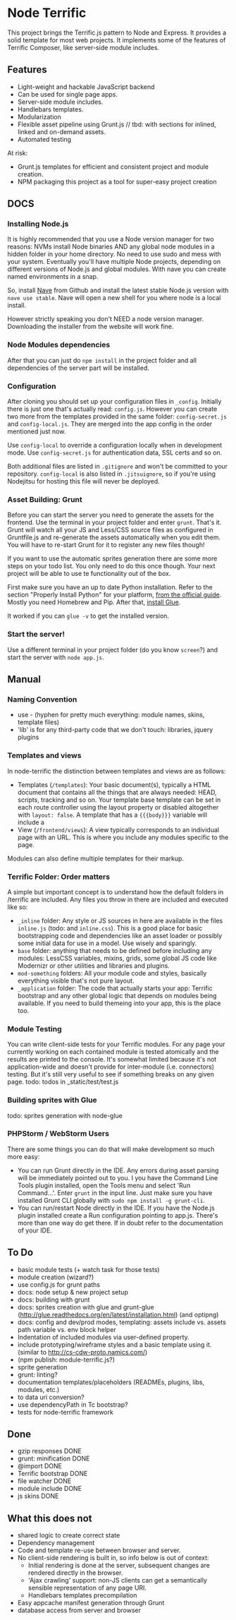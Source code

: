 # Node Terrific

This project brings the Terrific.js pattern to Node and Express. It provides a solid template for most web projects.
It implements some of the features of Terrific Composer, like server-side module includes.

## Features
- Light-weight and hackable JavaScript backend
- Can be used for single page apps.
- Server-side module includes.
- Handlebars templates.
- Modularization
- Flexible asset pipeline using Grunt.js // tbd: with sections for inlined, linked and on-demand assets.
- Automated testing

At risk:
- Grunt.js templates for efficient and consistent project and module creation.
- NPM packaging this project as a tool for super-easy project creation


## DOCS


### Installing Node.js

It is highly recommended that you use a Node version manager for two reasons: NVMs install Node binaries AND any
global node modules in a hidden folder in your home directory. No need to use sudo and mess with your system.
Eventually you'll have multiple Node projects, depending on different versions of Node.js and
global modules. With nave you can create named environments in a snap.

So, install [Nave](https://github.com/isaacs/nave) from Github and install the latest stable Node.js version with
`nave use stable`. Nave will open a new shell for you where node is a local install.

However strictly speaking you don't NEED a node version manager. Downloading the installer from the website will work
fine.


### Node Modules dependencies

After that you can just do `npm install` in the project folder and all dependencies of the server part will be
installed.


### Configuration

After cloning you should set up your configuration files in `_config`. Initially there is just one that's actually read:
`config.js`. However you can create two more from the templates provided in the same folder: `config-secret.js` and
`config-local.js`. They are merged into the app config in the order mentioned just now.

Use `config-local` to override a configuration locally when in development mode.
Use `config-secret.js` for authentication data, SSL certs and so on.

Both additional files are listed in `.gitignore` and won't be committed to your repository. `config-local` is also listed
in `.jitsuignore`, so if you're using Nodejitsu for hosting this file will never be deployed.


### Asset Building: Grunt

Before you can start the server you need to generate the assets for the frontend. Use the terminal in your project
folder and enter `grunt`. That's it. Grunt will watch all your JS and Less/CSS source files as configured in
Gruntfile.js and re-generate the assets automatically when you edit them. You will have to re-start Grunt for it to
register any new files though!

If you want to use the automatic sprites generation there are some more steps on your todo list. You only need to do
this once though. Your next project will be able to use te functionality out of the box.

First make sure you have an up to date Python installation. Refer to the section "Properly Install Python" for your
platform, [from the official guide](http://docs.python-guide.org/en/latest/index.html). Mostly you need Homebrew and Pip.
After that, [install Glue](http://glue.readthedocs.org/en/latest/installation.html).

It worked if you can `glue -v` to get the installed version.


### Start the server!

Use a different terminal in your project folder (do you know `screen`?) and start the server with `node app.js`.


## Manual


### Naming Convention

- use - (hyphen for pretty much everything: module names, skins, template files)
- 'lib' is for any third-party code that we don't touch: libraries, jquery plugins


### Templates and views
In node-terrific the distinction between templates and views are as follows:

- Templates (`/templates`): Your basic document(s), typically a HTML document that contains all the things that are
always needed: HEAD, scripts, tracking and so on. Your template base template can be set in each route controller using
the layout property or disabled altogether with `layout: false`. A template that has a `{{{body}}}` variable will
include a
- View (`/frontend/views`): A view typically corresponds to an individual page with an URL. This is where you include
any modules specific to the page.

Modules can also define multiple templates for their markup.

### Terrific Folder: Order matters
A simple but important concept is to understand how the default folders in /terrific are included. Any files you throw
in there are included and executed like so:

- `_inline` folder: Any style or JS sources in here are available in the files `inline.js` (todo: and `inline.css`).
This is a good place for basic bootstrapping code and dependencies like an asset loader or possibly some initial data
for use in a model. Use wisely and sparingly.
- `base` folder: anything that needs to be defined before including any modules: LessCSS variables, mixins, grids,
some global JS code like Modernizr or other utilities and libraries and plugins.
- `mod-something` folders: All your module code and styles, basically everything visible that's not pure layout.
- `_application` folder: The code that actually starts your app: Terrific bootstrap and any other global logic that
depends on modules being available. If you need to build themeing into your app, this is the place too.

### Module Testing

You can write client-side tests for your Terrific modules. For any page your currently working on each contained module
is tested atomically and the results are printed to the console. It's somewhat limited because it's not application-wide
and doesn't provide for inter-module (i.e. connectors) testing. But it's still very useful to see if something breaks on
any given page.
todo: todos in _static/test/test.js

### Building sprites with Glue

todo: sprites generation with node-glue


### PHPStorm / WebStorm Users

There are some things you can do that will make development so much more easy:

- You can run Grunt directly in the IDE. Any errors during asset parsing will be immediately pointed out to you. I you
have the Command Line Tools plugin installed, open the Tools menu and select 'Run Command...'. Enter `grunt` in the
input line. Just make sure you have installed Grunt CLI globally with `sudo npm install -g grunt-cli`.
- You can run/restart Node directly in the IDE. If you have the Node.js plugin installed create a Run configuration
pointing to app.js. There's more than one way do get there. If in doubt refer to the documentation of your IDE.

## To Do

- basic module tests (+ watch task for those tests)
- module creation (wizard?)
- use config.js for grunt paths
- docs: node setup & new project setup
- docs: building with grunt
- docs: sprites creation with glue and grunt-glue (http://glue.readthedocs.org/en/latest/installation.html) (and optipng)
- docs: config and dev/prod modes, templating: assets include vs. assets path variable vs. env block helper
- Indentation of included modules via user-defined property.
- include prototyping/wireframe styles and a basic template using it. (similar to http://cs-cdw-proto.namics.com/)
- (npm publish: module-terrific.js?)
- sprite generation
- grunt: linting?
- documentation templates/placeholders (READMEs, plugins, libs, modules, etc.)
- to data uri conversion?
- use dependencyPath in Tc bootstrap?
- tests for node-terrific framework

## Done

- gzip responses DONE
- grunt: minification DONE
- @import DONE
- Terrific bootstrap DONE
- file watcher DONE
- module include DONE
- js skins DONE

## What this does not
- shared logic to create correct state
- Dependency management
- Code and template re-use between browser and server.
- No client-side rendering is built in, so info below is out of context:
	- Initial rendering is done at the server, subsequent changes are rendered directly in the browser.
	- 'Ajax crawling' support: non-JS clients can get a semantically sensible representation of any page URI.
	- Handlebars templates precompilation
- Easy appcache manifest generation through Grunt
- database access from server and browser
